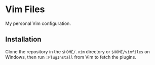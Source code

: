 # Vim Files
My personal Vim configuration.

## Installation
Clone the repository in the `$HOME/.vim` directory or `$HOME/vimfiles` on Windows, then
run `:PlugInstall` from Vim to fetch the plugins.

